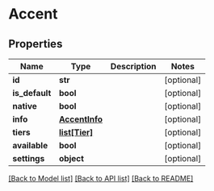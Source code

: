 # Accent

## Properties
Name | Type | Description | Notes
------------ | ------------- | ------------- | -------------
**id** | **str** |  | [optional] 
**is_default** | **bool** |  | [optional] 
**native** | **bool** |  | [optional] 
**info** | [**AccentInfo**](AccentInfo.md) |  | [optional] 
**tiers** | [**list[Tier]**](Tier.md) |  | [optional] 
**available** | **bool** |  | [optional] 
**settings** | **object** |  | [optional] 

[[Back to Model list]](../README.md#documentation-for-models) [[Back to API list]](../README.md#documentation-for-api-endpoints) [[Back to README]](../README.md)

